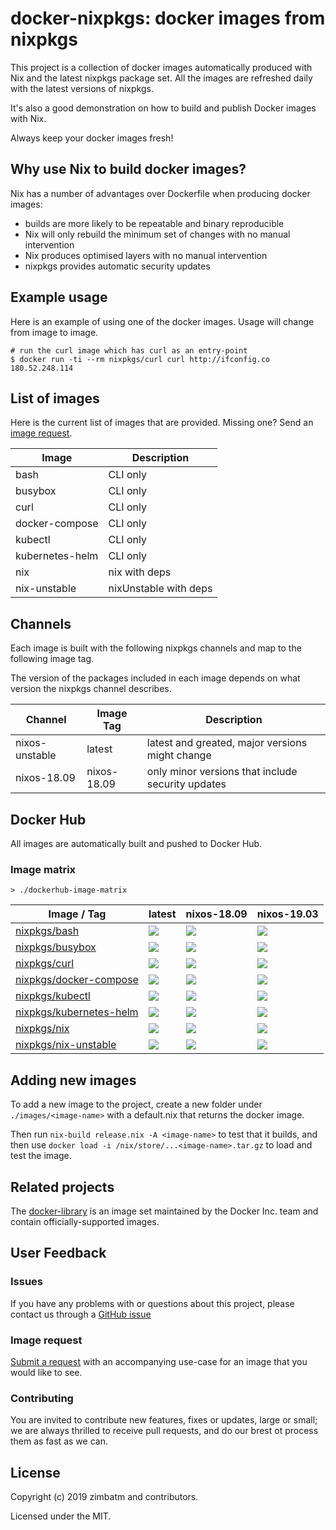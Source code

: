# docker-nixpkgs: docker images from nixpkgs

This project is a collection of docker images automatically produced with Nix
and the latest nixpkgs package set. All the images are refreshed daily with
the latest versions of nixpkgs.

It's also a good demonstration on how to build and publish Docker images with
Nix.

Always keep your docker images fresh!

## Why use Nix to build docker images?

Nix has a number of advantages over Dockerfile when producing docker images:

* builds are more likely to be repeatable and binary reproducible
* Nix will only rebuild the minimum set of changes with no manual intervention
* Nix produces optimised layers with no manual intervention
* nixpkgs provides automatic security updates

## Example usage

Here is an example of using one of the docker images. Usage will change from
image to image.

```
# run the curl image which has curl as an entry-point
$ docker run -ti --rm nixpkgs/curl curl http://ifconfig.co
180.52.248.114
```

## List of images

Here is the current list of images that are provided. Missing one? Send an
[image request](#image-request).

| Image           | Description           |
| ---             | ---                   |
| bash            | CLI only              |
| busybox         | CLI only              |
| curl            | CLI only              |
| docker-compose  | CLI only              |
| kubectl         | CLI only              |
| kubernetes-helm | CLI only              |
| nix             | nix with deps         |
| nix-unstable    | nixUnstable with deps |

## Channels

Each image is built with the following nixpkgs channels and map to the
following image tag.

The version of the packages included in each image depends on what version the
nixpkgs channel describes.

| Channel        | Image Tag   | Description                                       |
| ---            | ---         | ---                                               |
| nixos-unstable | latest      | latest and greated, major versions might change   |
| nixos-18.09    | nixos-18.09 | only minor versions that include security updates |

## Docker Hub

All images are automatically built and pushed to Docker Hub.

### Image matrix

`> ./dockerhub-image-matrix`
<!-- BEGIN mdsh -->
| Image / Tag | latest | nixos-18.09 | nixos-19.03 |
| ---         | ---    | ---         | ---         |
| [nixpkgs/bash](https://hub.docker.com/r/nixpkgs/bash) | ![](https://images.microbadger.com/badges/image/nixpkgs/bash.svg) | ![](https://images.microbadger.com/badges/image/nixpkgs/bash:nixos-18.09.svg) | ![](https://images.microbadger.com/badges/image/nixpkgs/bash:nixos-19.03.svg) |
| [nixpkgs/busybox](https://hub.docker.com/r/nixpkgs/busybox) | ![](https://images.microbadger.com/badges/image/nixpkgs/busybox.svg) | ![](https://images.microbadger.com/badges/image/nixpkgs/busybox:nixos-18.09.svg) | ![](https://images.microbadger.com/badges/image/nixpkgs/busybox:nixos-19.03.svg) |
| [nixpkgs/curl](https://hub.docker.com/r/nixpkgs/curl) | ![](https://images.microbadger.com/badges/image/nixpkgs/curl.svg) | ![](https://images.microbadger.com/badges/image/nixpkgs/curl:nixos-18.09.svg) | ![](https://images.microbadger.com/badges/image/nixpkgs/curl:nixos-19.03.svg) |
| [nixpkgs/docker-compose](https://hub.docker.com/r/nixpkgs/docker-compose) | ![](https://images.microbadger.com/badges/image/nixpkgs/docker-compose.svg) | ![](https://images.microbadger.com/badges/image/nixpkgs/docker-compose:nixos-18.09.svg) | ![](https://images.microbadger.com/badges/image/nixpkgs/docker-compose:nixos-19.03.svg) |
| [nixpkgs/kubectl](https://hub.docker.com/r/nixpkgs/kubectl) | ![](https://images.microbadger.com/badges/image/nixpkgs/kubectl.svg) | ![](https://images.microbadger.com/badges/image/nixpkgs/kubectl:nixos-18.09.svg) | ![](https://images.microbadger.com/badges/image/nixpkgs/kubectl:nixos-19.03.svg) |
| [nixpkgs/kubernetes-helm](https://hub.docker.com/r/nixpkgs/kubernetes-helm) | ![](https://images.microbadger.com/badges/image/nixpkgs/kubernetes-helm.svg) | ![](https://images.microbadger.com/badges/image/nixpkgs/kubernetes-helm:nixos-18.09.svg) | ![](https://images.microbadger.com/badges/image/nixpkgs/kubernetes-helm:nixos-19.03.svg) |
| [nixpkgs/nix](https://hub.docker.com/r/nixpkgs/nix) | ![](https://images.microbadger.com/badges/image/nixpkgs/nix.svg) | ![](https://images.microbadger.com/badges/image/nixpkgs/nix:nixos-18.09.svg) | ![](https://images.microbadger.com/badges/image/nixpkgs/nix:nixos-19.03.svg) |
| [nixpkgs/nix-unstable](https://hub.docker.com/r/nixpkgs/nix-unstable) | ![](https://images.microbadger.com/badges/image/nixpkgs/nix-unstable.svg) | ![](https://images.microbadger.com/badges/image/nixpkgs/nix-unstable:nixos-18.09.svg) | ![](https://images.microbadger.com/badges/image/nixpkgs/nix-unstable:nixos-19.03.svg) |
<!-- END mdsh -->
## Adding new images

To add a new image to the project, create a new folder under
`./images/<image-name>` with a default.nix that returns the docker image.

Then run `nix-build release.nix -A <image-name>` to test that it builds, and
then use
`docker load -i /nix/store/...<image-name>.tar.gz` to load and test the image.

## Related projects

The [docker-library](https://github.com/docker-library/official-images#readme)
is an image set maintained by the Docker Inc. team and contain
officially-supported images.

## User Feedback

### Issues

If you have any problems with or questions about this project, please contact
us through a [GitHub issue](https://github.com/nix-community/docker-nixpkgs/issues/new)

### Image request

[Submit a request](https://github.com/nix-community/docker-nixpkgs/issues/new)
with an accompanying use-case for an image that you would like to see.

### Contributing

You are invited to contribute new features, fixes or updates, large or small;
we are always thrilled to receive pull requests, and do our brest ot process
them as fast as we can.

## License

Copyright (c) 2019 zimbatm and contributors.

Licensed under the MIT.
